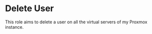 Delete User
=========

This role aims to delete a user on all the virtual servers of my Proxmox instance.
